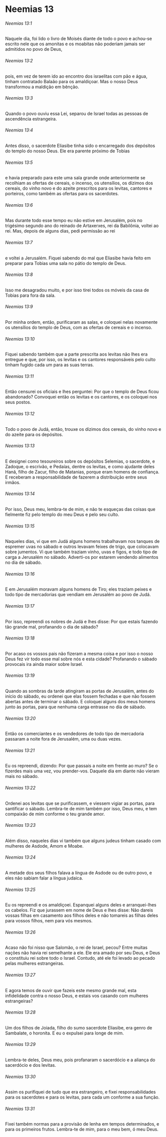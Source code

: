 # Neemias 13

###### Neemias 13:1

Naquele dia, foi lido o livro de Moisés diante de todo o povo e achou-se escrito nele que os amonitas e os moabitas não poderiam jamais ser admitidos no povo de Deus,

###### Neemias 13:2

pois, em vez de terem ido ao encontro dos israelitas com pão e água, tinham contratado Balaão para os amaldiçoar. Mas o nosso Deus transformou a maldição em bênção.

###### Neemias 13:3

Quando o povo ouviu essa Lei, separou de Israel todas as pessoas de ascendência estrangeira.

###### Neemias 13:4

Antes disso, o sacerdote Eliasibe tinha sido o encarregado dos depósitos do templo do nosso Deus. Ele era parente próximo de Tobias

###### Neemias 13:5

e havia preparado para este uma sala grande onde anteriormente se recolhiam as ofertas de cereais, o incenso, os utensílios, os dízimos dos cereais, do vinho novo e do azeite prescritos para os levitas, cantores e porteiros, como também as ofertas para os sacerdotes.

###### Neemias 13:6

Mas durante todo esse tempo eu não estive em Jerusalém, pois no trigésimo segundo ano do reinado de Artaxerxes, rei da Babilônia, voltei ao rei. Mas, depois de alguns dias, pedi permissão ao rei

###### Neemias 13:7

e voltei a Jerusalém. Fiquei sabendo do mal que Eliasibe havia feito em preparar para Tobias uma sala no pátio do templo de Deus.

###### Neemias 13:8

Isso me desagradou muito, e por isso tirei todos os móveis da casa de Tobias para fora da sala.

###### Neemias 13:9

Por minha ordem, então, purificaram as salas, e coloquei nelas novamente os utensílios do templo de Deus, com as ofertas de cereais e o incenso.

###### Neemias 13:10

Fiquei sabendo também que a parte prescrita aos levitas não lhes era entregue e que, por isso, os levitas e os cantores responsáveis pelo culto tinham fugido cada um para as suas terras.

###### Neemias 13:11

Então censurei os oficiais e lhes perguntei: Por que o templo de Deus ficou abandonado? Convoquei então os levitas e os cantores, e os coloquei nos seus postos.

###### Neemias 13:12

Todo o povo de Judá, então, trouxe os dízimos dos cereais, do vinho novo e do azeite para os depósitos.

###### Neemias 13:13

E designei como tesoureiros sobre os depósitos Selemias, o sacerdote, e Zadoque, o escrivão, e Pedaías, dentre os levitas, e como ajudante deles Hanã, filho de Zacur, filho de Matanias, porque eram homens de confiança. E receberam a responsabilidade de fazerem a distribuição entre seus irmãos.

###### Neemias 13:14

Por isso, Deus meu, lembra-te de mim, e não te esqueças das coisas que fielmente fiz pelo templo do meu Deus e pelo seu culto.

###### Neemias 13:15

Naqueles dias, vi que em Judá alguns homens trabalhavam nos tanques de espremer uvas no sábado e outros levavam feixes de trigo, que colocavam sobre jumentos. Vi que também traziam vinho, uvas e figos, e todo tipo de carga a Jerusalém no sábado. Adverti-os por estarem vendendo alimentos no dia de sábado.

###### Neemias 13:16

E em Jerusalém moravam alguns homens de Tiro; eles traziam peixes e todo tipo de mercadorias que vendiam em Jerusalém ao povo de Judá.

###### Neemias 13:17

Por isso, repreendi os nobres de Judá e lhes disse: Por que estais fazendo tão grande mal, profanando o dia de sábado?

###### Neemias 13:18

Por acaso os vossos pais não fizeram a mesma coisa e por isso o nosso Deus fez vir todo esse mal sobre nós e esta cidade? Profanando o sábado provocais ira ainda maior sobre Israel.

###### Neemias 13:19

Quando as sombras da tarde atingiram as portas de Jerusalém, antes do início do sábado, eu ordenei que elas fossem fechadas e que não fossem abertas antes de terminar o sábado. E coloquei alguns dos meus homens junto às portas, para que nenhuma carga entrasse no dia de sábado.

###### Neemias 13:20

Então os comerciantes e os vendedores de todo tipo de mercadoria passaram a noite fora de Jerusalém, uma ou duas vezes.

###### Neemias 13:21

Eu os repreendi, dizendo: Por que passais a noite em frente ao muro? Se o fizerdes mais uma vez, vou prender-vos. Daquele dia em diante não vieram mais no sábado.

###### Neemias 13:22

Ordenei aos levitas que se purificassem, e viessem vigiar as portas, para santificar o sábado. Lembra-te de mim também por isso, Deus meu, e tem compaixão de mim conforme o teu grande amor.

###### Neemias 13:23

Além disso, naqueles dias vi também que alguns judeus tinham casado com mulheres de Asdode, Amom e Moabe.

###### Neemias 13:24

A metade dos seus filhos falava a língua de Asdode ou de outro povo, e eles não sabiam falar a língua judaica.

###### Neemias 13:25

Eu os repreendi e os amaldiçoei. Espanquei alguns deles e arranquei-lhes os cabelos. Fiz que jurassem em nome de Deus e lhes disse: Não dareis vossas filhas em casamento aos filhos deles e não tomareis as filhas deles para vossos filhos, nem para vós mesmos.

###### Neemias 13:26

Acaso não foi nisso que Salomão, o rei de Israel, pecou? Entre muitas nações não havia rei semelhante a ele. Ele era amado por seu Deus, e Deus o constituiu rei sobre todo o Israel. Contudo, até ele foi levado ao pecado pelas mulheres estrangeiras.

###### Neemias 13:27

E agora temos de ouvir que fazeis este mesmo grande mal, esta infidelidade contra o nosso Deus, e estais vos casando com mulheres estrangeiras?

###### Neemias 13:28

Um dos filhos de Joiada, filho do sumo sacerdote Eliasibe, era genro de Sambalate, o horonita. E eu o expulsei para longe de mim.

###### Neemias 13:29

Lembra-te deles, Deus meu, pois profanaram o sacerdócio e a aliança do sacerdócio e dos levitas.

###### Neemias 13:30

Assim os purifiquei de tudo que era estrangeiro, e fixei responsabilidades para os sacerdotes e para os levitas, para cada um conforme a sua função.

###### Neemias 13:31

Fixei também normas para a provisão de lenha em tempos determinados, e para os primeiros frutos. Lembra-te de mim, para o meu bem, ó meu Deus.

